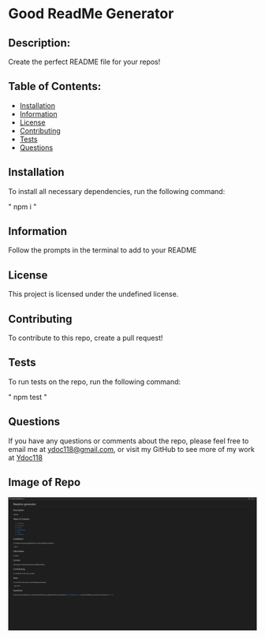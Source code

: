 # Good ReadMe Generator


## Description:
Create the perfect README file for your repos!

## Table of Contents:

* [Installation](##installation)
* [Information](##Information)
* [License](##license)
* [Contributing](##contributing)
* [Tests](##Tests)
* [Questions](##questions)

## Installation

To install all necessary dependencies, run the following command:

" npm i "

## Information

Follow the prompts in the terminal to add to your README

## License

This project is licensed under the undefined license.

## Contributing

To contribute to this repo, create a pull request!

## Tests

To run tests on the repo, run the following command:

" npm test "

## Questions

If you have any questions or comments about the repo, please feel free to email me at ydoc118@gmail.com,
or visit my GitHub to see more of my work at [Ydoc118](https://github.com/Ydoc118)

## Image of Repo

![Image of repo!](./utils/readmeImg.png)

     